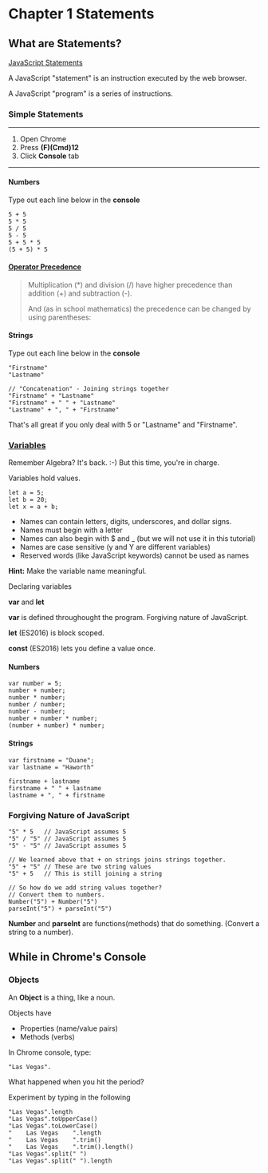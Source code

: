 # Chapter 1 Statements
## What are Statements?

[JavaScript Statements](https://www.w3schools.com/js/js_statements.asp)

A JavaScript "statement" is an instruction executed by the web browser.

A JavaScript "program" is a series of instructions.

### Simple Statements
****
1. Open Chrome
2. Press **(F)(Cmd)12**
3. Click **Console** tab
****
#### Numbers
Type out each line below in the **console**

    5 + 5
    5 * 5
    5 / 5
    5 - 5
    5 + 5 * 5
    (5 + 5) * 5

#### [Operator Precedence](https://www.w3schools.com/js/js_arithmetic.asp)

>Multiplication (*) and division (/) have higher precedence than addition (+) and subtraction (-).
>
>And (as in school mathematics) the precedence can be changed by using parentheses:

#### Strings
Type out each line below in the **console**

    "Firstname"
    "Lastname"

    // "Concatenation" - Joining strings together
    "Firstname" + "Lastname"
    "Firstname" + " " + "Lastname"
    "Lastname" + ", " + "Firstname"

That's all great if you only deal with 5 or "Lastname" and "Firstname".

### [Variables](https://www.w3schools.com/js/js_variables.asp)

Remember Algebra?  It's back.  :-)  But this time, you're in charge.

Variables hold values.

    let a = 5;
    let b = 20;
    let x = a + b;

* Names can contain letters, digits, underscores, and dollar signs.
* Names must begin with a letter
* Names can also begin with $ and _ (but we will not use it in this tutorial)
* Names are case sensitive (y and Y are different variables)
* Reserved words (like JavaScript keywords) cannot be used as names

**Hint:** Make the variable name meaningful.

Declaring variables

**var** and **let**

**var** is defined throughought the program. Forgiving nature of JavaScript.

**let** (ES2016) is block scoped.

**const** (ES2016) lets you define a value once.

#### Numbers
    var number = 5;
    number + number;
    number * number;
    number / number;
    number - number;
    number + number * number;
    (number + number) * number;

#### Strings
    var firstname = "Duane";
    var lastname = "Haworth"

    firstname + lastname
    firstname + " " + lastname
    lastname + ", " + firstname

### Forgiving Nature of JavaScript

    "5" * 5   // JavaScript assumes 5
    "5" / "5" // JavaScript assumes 5
    "5" - "5" // JavaScript assumes 5

    // We learned above that + on strings joins strings together.
    "5" + "5" // These are two string values
    "5" + 5   // This is still joining a string

    // So how do we add string values together?
    // Convert them to numbers.
    Number("5") + Number("5")
    parseInt("5") + parseInt("5")

**Number** and **parseInt** are functions(methods) that do something.  (Convert a string to a number).

## While in Chrome's Console

### Objects

An **Object** is a thing, like a noun.

Objects have

* Properties (name/value pairs)
* Methods (verbs)

In Chrome console, type:

    "Las Vegas".

What happened when you hit the period?

Experiment by typing in the following

    "Las Vegas".length
    "Las Vegas".toUpperCase()
    "Las Vegas".toLowerCase()
    "    Las Vegas    ".length
    "    Las Vegas    ".trim()
    "    Las Vegas    ".trim().length()
    "Las Vegas".split(" ")
    "Las Vegas".split(" ").length

